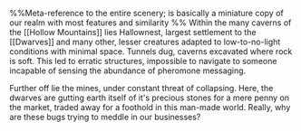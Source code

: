 
%%Meta-reference to the entire scenery; is basically a miniature copy of our realm with most features and similarity
%%
Within the many caverns of the [[Hollow Mountains]] lies Hallownest, largest settlement to the [[Dwarves]] and many other, lesser creatures adapted to low-to-no-light conditions with minimal space.
Tunnels dug, caverns excavated where rock is soft. This led to erratic structures, impossible to navigate to someone incapable of sensing the abundance of pheromone messaging. 

Further off lie the mines, under constant threat of collapsing.
Here, the dwarves are gutting earth itself of it's precious stones for a mere penny on the market, traded away for a foothold in this man-made world. Really, why are these bugs trying to meddle in our businesses? 
